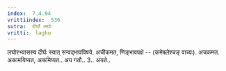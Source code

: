 ```yaml
---
index:  7.4.94
vrittiindex:  536
sutra:  दीर्घो लघोः
vritti:  laghu 
---
```


लघोरभ्यासस्य दीर्घः स्यात् सन्वद्भावविषये. अचीकमत, णिङ्भावपक्षे -- (कमेश्च्लेश्चङ् वाच्यः). अचकमत. अकामयिष्यत, अकमिष्यत.. अय गतौ.. 3.. अयते..

